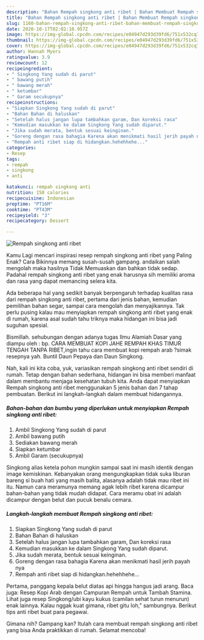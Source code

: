 ```yaml
---
description: "Bahan Rempah singkong anti ribet | Bahan Membuat Rempah singkong anti ribet Yang Enak Dan Mudah"
title: "Bahan Rempah singkong anti ribet | Bahan Membuat Rempah singkong anti ribet Yang Enak Dan Mudah"
slug: 1160-bahan-rempah-singkong-anti-ribet-bahan-membuat-rempah-singkong-anti-ribet-yang-enak-dan-mudah
date: 2020-10-17T02:02:10.957Z
image: https://img-global.cpcdn.com/recipes/e04947d293d39fd6/751x532cq70/rempah-singkong-anti-ribet-foto-resep-utama.jpg
thumbnail: https://img-global.cpcdn.com/recipes/e04947d293d39fd6/751x532cq70/rempah-singkong-anti-ribet-foto-resep-utama.jpg
cover: https://img-global.cpcdn.com/recipes/e04947d293d39fd6/751x532cq70/rempah-singkong-anti-ribet-foto-resep-utama.jpg
author: Hannah Myers
ratingvalue: 3.9
reviewcount: 12
recipeingredient:
- " Singkong Yang sudah di parut"
- " bawang putih"
- " bawang merah"
- " ketumbar"
- " Garam secukupnya"
recipeinstructions:
- "Siapkan Singkong Yang sudah di parut"
- "Bahan Bahan di haluskan"
- "Setelah halus jangan lupa tambahkan garam, Dan koreksi rasa"
- "Kemudian masukkan ke dalam Singkong Yang sudah diparut."
- "Jika sudah merata, bentuk sesuai keinginan."
- "Goreng dengan rasa bahagia Karena akan menikmati hasil jerih payah nya"
- "Rempah anti ribet siap di hidangkan.hehehhehe..."
categories:
- Resep
tags:
- rempah
- singkong
- anti

katakunci: rempah singkong anti 
nutrition: 150 calories
recipecuisine: Indonesian
preptime: "PT16M"
cooktime: "PT43M"
recipeyield: "3"
recipecategory: Dessert

---
```



![Rempah singkong anti ribet](https://img-global.cpcdn.com/recipes/e04947d293d39fd6/751x532cq70/rempah-singkong-anti-ribet-foto-resep-utama.jpg)

Kamu Lagi mencari inspirasi resep rempah singkong anti ribet yang Paling Enak? Cara Bikinnya memang susah-susah gampang. andaikan salah mengolah maka hasilnya Tidak Memuaskan dan bahkan tidak sedap. Padahal rempah singkong anti ribet yang enak harusnya sih memiliki aroma dan rasa yang dapat memancing selera kita.

Ada beberapa hal yang sedikit banyak berpengaruh terhadap kualitas rasa dari rempah singkong anti ribet, pertama dari jenis bahan, kemudian pemilihan bahan segar, sampai cara mengolah dan menyajikannya. Tak perlu pusing kalau mau menyiapkan rempah singkong anti ribet yang enak di rumah, karena asal sudah tahu triknya maka hidangan ini bisa jadi suguhan spesial.

Bismillah. sehubungan dengan adanya tugas Ilmu Alamiah Dasar yang diampu oleh : bp. CARA MEMBUAT KOPI JAHE REMPAH KHAS TIMUR TENGAH TANPA RIBET,ingin tahu cara membuat kopi rempah arab ?simak resepnya yah. Buntil Daun Pepaya dan Daun Singkong.


Nah, kali ini kita coba, yuk, variasikan rempah singkong anti ribet sendiri di rumah. Tetap dengan bahan sederhana, hidangan ini bisa memberi manfaat dalam membantu menjaga kesehatan tubuh kita. Anda dapat menyiapkan Rempah singkong anti ribet menggunakan 5 jenis bahan dan 7 tahap pembuatan. Berikut ini langkah-langkah dalam membuat hidangannya.

<!--inarticleads1-->

##### Bahan-bahan dan bumbu yang diperlukan untuk menyiapkan Rempah singkong anti ribet:

1. Ambil  Singkong Yang sudah di parut
1. Ambil  bawang putih
1. Sediakan  bawang merah
1. Siapkan  ketumbar
1. Ambil  Garam (secukupnya)


Singkong alias ketela pohon mungkin sampai saat ini masih identik dengan image kemiskinan. Kebanyakan orang mengungkapkan tidak suka liburan bareng si buah hati yang masih balita, alasanya adalah tidak mau ribet ini itu. Namun cara meramunya memang agak lebih ribet karena dicampur bahan-bahan yang tidak mudah didapat. Cara meramu obat ini adalah dicampur dengan belut dan pucuk benalu cemara. 

<!--inarticleads2-->

##### Langkah-langkah membuat Rempah singkong anti ribet:

1. Siapkan Singkong Yang sudah di parut
1. Bahan Bahan di haluskan
1. Setelah halus jangan lupa tambahkan garam, Dan koreksi rasa
1. Kemudian masukkan ke dalam Singkong Yang sudah diparut.
1. Jika sudah merata, bentuk sesuai keinginan.
1. Goreng dengan rasa bahagia Karena akan menikmati hasil jerih payah nya
1. Rempah anti ribet siap di hidangkan.hehehhehe...


Pertama, panggang kepala belut diatas api hingga hangus jadi arang. Baca juga: Resep Kopi Arab dengan Campuran Rempah untuk Tambah Stamina. Lihat juga resep Singkong/ubi kayu kukus (camilan sehat turun menurun) enak lainnya. Kalau nggak kuat gimana, ribet gitu loh,&#34; sambungnya. Berikut tips anti ribet buat para pegawai. 

Gimana nih? Gampang kan? Itulah cara membuat rempah singkong anti ribet yang bisa Anda praktikkan di rumah. Selamat mencoba!
